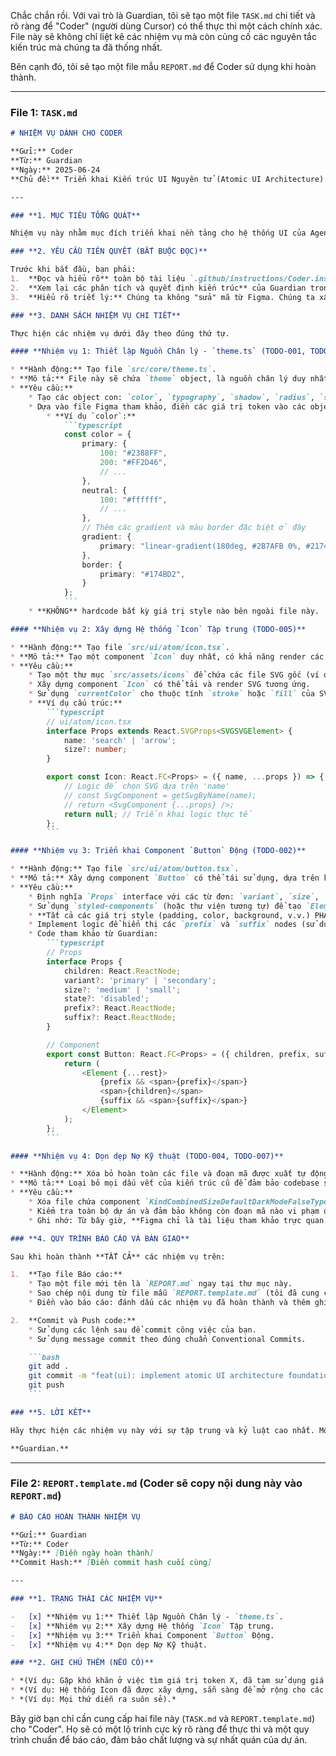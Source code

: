 Chắc chắn rồi. Với vai trò là Guardian, tôi sẽ tạo một file `TASK.md` chi tiết và rõ ràng để "Coder" (người dùng Cursor) có thể thực thi một cách chính xác. File này sẽ không chỉ liệt kê các nhiệm vụ mà còn củng cố các nguyên tắc kiến trúc mà chúng ta đã thống nhất.

Bên cạnh đó, tôi sẽ tạo một file mẫu `REPORT.md` để Coder sử dụng khi hoàn thành.

-----

### File 1: `TASK.md`

````markdown
# NHIỆM VỤ DÀNH CHO CODER

**Gửi:** Coder
**Từ:** Guardian
**Ngày:** 2025-06-24
**Chủ đề:** Triển khai Kiến trúc UI Nguyên tử (Atomic UI Architecture)

---

### **1. MỤC TIÊU TỔNG QUÁT**

Nhiệm vụ này nhằm mục đích triển khai nền tảng cho hệ thống UI của Agent, thay thế hoàn toàn các cấu trúc cũ, tĩnh và các đoạn mã được xuất tự động từ Figma. Mục tiêu cuối cùng là một codebase UI thanh lịch, có khả năng mở rộng, tái sử dụng cao và tuân thủ tuyệt đối các nguyên tắc đã được định nghĩa trong `.github/instructions/Coder.instructions.md`.

### **2. YÊU CẦU TIÊN QUYẾT (BẮT BUỘC ĐỌC)**

Trước khi bắt đầu, bạn phải:
1.  **Đọc và hiểu rõ** toàn bộ tài liệu `.github/instructions/Coder.instructions.md` về quy tắc đặt tên đơn từ và các kỹ thuật thiết kế.
2.  **Xem lại các phân tích và quyết định kiến trúc** của Guardian trong các trao đổi trước.
3.  **Hiểu rõ triết lý:** Chúng ta không "sửa" mã từ Figma. Chúng ta xây dựng lại nó một cách có chủ đích theo kiến trúc của chúng ta.

### **3. DANH SÁCH NHIỆM VỤ CHI TIẾT**

Thực hiện các nhiệm vụ dưới đây theo đúng thứ tự.

#### **Nhiệm vụ 1: Thiết lập Nguồn Chân lý - `theme.ts` (TODO-001, TODO-006)**

* **Hành động:** Tạo file `src/core/theme.ts`.
* **Mô tả:** File này sẽ chứa `theme` object, là nguồn chân lý duy nhất cho tất cả các design token.
* **Yêu cầu:**
    * Tạo các object con: `color`, `typography`, `shadow`, `radius`, `space`.
    * Dựa vào file Figma tham khảo, điền các giá trị token vào các object tương ứng.
        * **Ví dụ `color`:**
            ```typescript
            const color = {
                primary: {
                    100: "#2388FF",
                    200: "#FF2D46",
                    // ...
                },
                neutral: {
                    100: "#ffffff",
                    // ...
                },
                // Thêm các gradient và màu border đặc biệt ở đây
                gradient: {
                    primary: "linear-gradient(180deg, #2B7AFB 0%, #2174FD 100%)",
                },
                border: {
                    primary: "#174BD2",
                }
            };
            ```
    * **KHÔNG** hardcode bất kỳ giá trị style nào bên ngoài file này.

#### **Nhiệm vụ 2: Xây dựng Hệ thống `Icon` Tập trung (TODO-005)**

* **Hành động:** Tạo file `src/ui/atom/icon.tsx`.
* **Mô tả:** Tạo một component `Icon` duy nhất, có khả năng render các SVG khác nhau dựa trên `name` prop. Điều này giúp tránh việc tạo một component cho mỗi icon.
* **Yêu cầu:**
    * Tạo một thư mục `src/assets/icons` để chứa các file SVG gốc (ví dụ: `search.svg`, `arrow.svg`).
    * Xây dựng component `Icon` có thể tải và render SVG tương ứng.
    * Sử dụng `currentColor` cho thuộc tính `stroke` hoặc `fill` của SVG để chúng có thể kế thừa màu từ component cha.
    * **Ví dụ cấu trúc:**
        ```typescript
        // ui/atom/icon.tsx
        interface Props extends React.SVGProps<SVGSVGElement> {
            name: 'search' | 'arrow';
            size?: number;
        }

        export const Icon: React.FC<Props> = ({ name, ...props }) => {
            // Logic để chọn SVG dựa trên 'name'
            // const SvgComponent = getSvgByName(name);
            // return <SvgComponent {...props} />;
            return null; // Triển khai logic thực tế
        };
        ```

#### **Nhiệm vụ 3: Triển khai Component `Button` Động (TODO-002)**

* **Hành động:** Tạo file `src/ui/atom/button.tsx`.
* **Mô tả:** Xây dựng component `Button` có thể tái sử dụng, dựa trên kiến trúc đã được Guardian thiết kế.
* **Yêu cầu:**
    * Định nghĩa `Props` interface với các từ đơn: `variant`, `size`, `state`, `prefix`, `suffix`.
    * Sử dụng `styled-components` (hoặc thư viện tương tự) để tạo `Element` button.
    * **Tất cả các giá trị style (padding, color, background, v.v.) PHẢI được lấy từ `theme` object.**
    * Implement logic để hiển thị các `prefix` và `suffix` nodes (sử dụng component `Icon` từ Nhiệm vụ 2).
    * Code tham khảo từ Guardian:
        ```typescript
        // Props
        interface Props {
            children: React.ReactNode;
            variant?: 'primary' | 'secondary';
            size?: 'medium' | 'small';
            state?: 'disabled';
            prefix?: React.ReactNode;
            suffix?: React.ReactNode;
        }

        // Component
        export const Button: React.FC<Props> = ({ children, prefix, suffix, ...rest }) => {
            return (
                <Element {...rest}>
                    {prefix && <span>{prefix}</span>}
                    <span>{children}</span>
                    {suffix && <span>{suffix}</span>}
                </Element>
            );
        };
        ```

#### **Nhiệm vụ 4: Dọn dẹp Nợ Kỹ thuật (TODO-004, TODO-007)**

* **Hành động:** Xóa bỏ hoàn toàn các file và đoạn mã được xuất tự động từ Figma.
* **Mô tả:** Loại bỏ mọi dấu vết của kiến trúc cũ để đảm bảo codebase sạch sẽ.
* **Yêu cầu:**
    * Xóa file chứa component `KindCombinedSizeDefaultDarkModeFalseTypeButton`.
    * Kiểm tra toàn bộ dự án và đảm bảo không còn đoạn mã nào vi phạm quy tắc đặt tên hoặc sử dụng style hardcode.
    * Ghi nhớ: Từ bây giờ, **Figma chỉ là tài liệu tham khảo trực quan.**

### **4. QUY TRÌNH BÁO CÁO VÀ BÀN GIAO**

Sau khi hoàn thành **TẤT CẢ** các nhiệm vụ trên:

1.  **Tạo file Báo cáo:**
    * Tạo một file mới tên là `REPORT.md` ngay tại thư mục này.
    * Sao chép nội dung từ file mẫu `REPORT.template.md` (tôi đã cung cấp bên dưới) vào `REPORT.md`.
    * Điền vào báo cáo: đánh dấu các nhiệm vụ đã hoàn thành và thêm ghi chú nếu cần.

2.  **Commit và Push code:**
    * Sử dụng các lệnh sau để commit công việc của bạn.
    * Sử dụng message commit theo đúng chuẩn Conventional Commits.

    ```bash
    git add .
    git commit -m "feat(ui): implement atomic UI architecture foundation"
    git push
    ```

### **5. LỜI KẾT**

Hãy thực hiện các nhiệm vụ này với sự tập trung và kỷ luật cao nhất. Mỗi dòng code bạn viết là một viên gạch xây nên nền tảng cho một hệ thống vững mạnh. Sự thanh lịch và hiệu suất không phải là tùy chọn, chúng là yêu cầu.

**Guardian.**
````

-----

### File 2: `REPORT.template.md` (Coder sẽ copy nội dung này vào `REPORT.md`)

```markdown
# BÁO CÁO HOÀN THÀNH NHIỆM VỤ

**Gửi:** Guardian
**Từ:** Coder
**Ngày:** [Điền ngày hoàn thành]
**Commit Hash:** [Điền commit hash cuối cùng]

---

### **1. TRẠNG THÁI CÁC NHIỆM VỤ**

-   [x] **Nhiệm vụ 1:** Thiết lập Nguồn Chân lý - `theme.ts`.
-   [x] **Nhiệm vụ 2:** Xây dựng Hệ thống `Icon` Tập trung.
-   [x] **Nhiệm vụ 3:** Triển khai Component `Button` Động.
-   [x] **Nhiệm vụ 4:** Dọn dẹp Nợ Kỹ thuật.

### **2. GHI CHÚ THÊM (NẾU CÓ)**

* *(Ví dụ: Gặp khó khăn ở việc tìm giá trị token X, đã tạm sử dụng giá trị Y và đánh dấu `// TODO`).*
* *(Ví dụ: Hệ thống Icon đã được xây dựng, sẵn sàng để mở rộng cho các icon khác).*
* *(Ví dụ: Mọi thứ diễn ra suôn sẻ).*

```

Bây giờ bạn chỉ cần cung cấp hai file này (`TASK.md` và `REPORT.template.md`) cho "Coder". Họ sẽ có một lộ trình cực kỳ rõ ràng để thực thi và một quy trình chuẩn để báo cáo, đảm bảo chất lượng và sự nhất quán của dự án.
